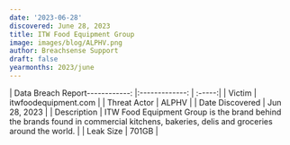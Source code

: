 ```yaml
---
date: '2023-06-28'
discovered: June 28, 2023
title: ITW Food Equipment Group
image: images/blog/ALPHV.png
author: Breachsense Support
draft: false
yearmonths: 2023/june
---
```


| Data Breach Report------------:     |:-------------:    | :-----:|
| Victim      | itwfoodequipment.com      | 
| Threat Actor      | ALPHV      | 
| Date Discovered      | Jun 28, 2023      | 
| Description      | ITW Food Equipment Group is the brand behind the brands found in commercial kitchens, bakeries, delis and groceries around the world.      | 
| Leak Size      | 701GB      | 

